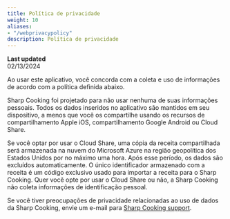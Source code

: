 ```yaml
---
title: Política de privacidade
weight: 10
aliases: 
- "/webprivacypolicy"
description: Política de privacidade
---
```


**Last updated**  
02/13/2024

Ao usar este aplicativo, você concorda com a coleta e uso de informações de acordo com a política definida abaixo.

Sharp Cooking foi projetado para não usar nenhuma de suas informações pessoais. Todos os dados inseridos no aplicativo são mantidos em seu dispositivo, a menos que você os compartilhe usando os recursos de compartilhamento Apple iOS, compartilhamento Google Android ou Cloud Share.

Se você optar por usar o Cloud Share, uma cópia da receita compartilhada será armazenada na nuvem do Microsoft Azure na região geopolítica dos Estados Unidos por no máximo uma hora. Após esse período, os dados são excluídos automaticamente. O único identificador armazenado com a receita é um código exclusivo usado para importar a receita para o Sharp Cooking. Quer você opte por usar o Cloud Share ou não, a Sharp Cooking não coleta informações de identificação pessoal.

Se você tiver preocupações de privacidade relacionadas ao uso de dados da Sharp Cooking, envie um e-mail para [Sharp Cooking support](mailto:lpains.wp@gmail.com).